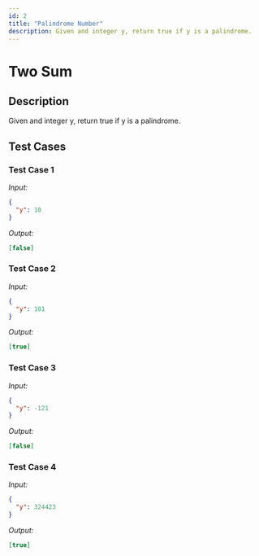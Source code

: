 ```yaml
---
id: 2
title: "Palindrome Number"
description: Given and integer y, return true if y is a palindrome.
---
```


# Two Sum

## Description

Given and integer y, return true if y is a palindrome.
## Test Cases

### Test Case 1
*Input:*
```json
{
  "y": 10
}
```
*Output:*
```json
[false]
```
### Test Case 2
*Input:*
```json
{
  "y": 101
}
```
*Output:*
```json
[true]
```
### Test Case 3
*Input:*
```json
{
  "y": -121
}
```
*Output:*
```json
[false]
```
### Test Case 4
*Input:*
```json
{
  "y": 324423
}
```
*Output:*
```json
[true]
```

